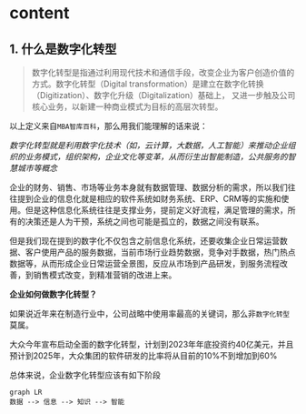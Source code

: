 # content

## 1. 什么是数字化转型
>数字化转型是指通过利用现代技术和通信手段，改变企业为客户创造价值的方式。数字化转型（Digital transformation）是建立在数字化转换（Digitization）、数字化升级（Digitalization）基础上， 又进一步触及公司核心业务，以新建一种商业模式为目标的高层次转型。

以上定义来自`MBA智库百科`，那么用我们能理解的话来说：

 *数字化转型就是利用数字化技术（如，云计算，大数据，人工智能）来推动企业组织的业务模式，组织架构，企业文化等变革，从而衍生出智能制造，公共服务的智慧城市等概念*

 企业的财务、销售、市场等业务本身就有数据管理、数据分析的需求，所以我们往往提到企业的信息化就是相应的软件系统如财务系统、ERP、CRM等的实施和使用。但是这种信息化系统往往是支撑业务，提前定义好流程，满足管理的需求，所有的决策还是人为干预，系统之间也可能是孤立的，数据之间没有联系。

 但是我们现在提到的数字化不仅包含之前信息化系统，还要收集企业日常运营数据、客户使用产品的服务数据，当前市场行业趋势数据，竞争对手数据，热门热点数据等，从而形成企业日常运营全景图，反应从市场到产品研发，到服务流程改善，到销售模式改变，到精准营销的改进上来。


**企业如何做数字化转型？**

如果说近年来在制造行业中，公司战略中使用率最高的关键词，那么非`数字化转型`莫属。

大众今年宣布启动全面的数字化转型，计划到2023年年底投资约40亿美元，并且预计到2025年，大众集团的软件研发的比率将从目前的10%不到增加到60%

总体来说，企业数字化转型应该有如下阶段
```mermaid
graph LR
数据 --> 信息 --> 知识 --> 智能
```
